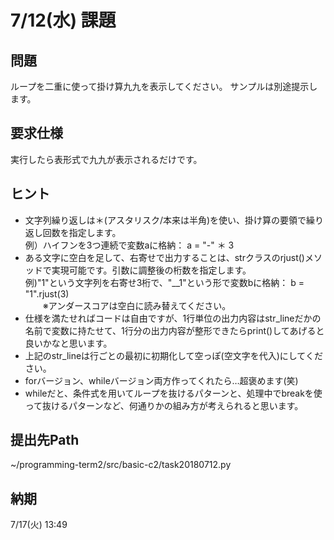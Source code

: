 # 7/12(水) 課題

## 問題

ループを二重に使って掛け算九九を表示してください。
サンプルは別途提示します。

## 要求仕様

実行したら表形式で九九が表示されるだけです。

## ヒント

* 文字列繰り返しは＊(アスタリスク/本来は半角)を使い、掛け算の要領で繰り返し回数を指定します。  
例）ハイフンを3つ連続で変数aに格納： a = "-" ＊ 3
* ある文字に空白を足して、右寄せで出力することは、strクラスのrjust()メソッドで実現可能です。引数に調整後の桁数を指定します。  
例)"1"という文字列を右寄せ3桁で、"__1"という形で変数bに格納： b = "1".rjust(3)  
　　※アンダースコアは空白に読み替えてください。
* 仕様を満たせればコードは自由ですが、1行単位の出力内容はstr_lineだかの名前で変数に持たせて、1行分の出力内容が整形できたらprint()してあげると良いかなと思います。
* 上記のstr_lineは行ごとの最初に初期化して空っぽ(空文字を代入)にしてください。
* forバージョン、whileバージョン両方作ってくれたら…超褒めます(笑)
* whileだと、条件式を用いてループを抜けるパターンと、処理中でbreakを使って抜けるパターンなど、何通りかの組み方が考えられると思います。

## 提出先Path

~/programming-term2/src/basic-c2/task20180712.py

## 納期

7/17(火) 13:49
